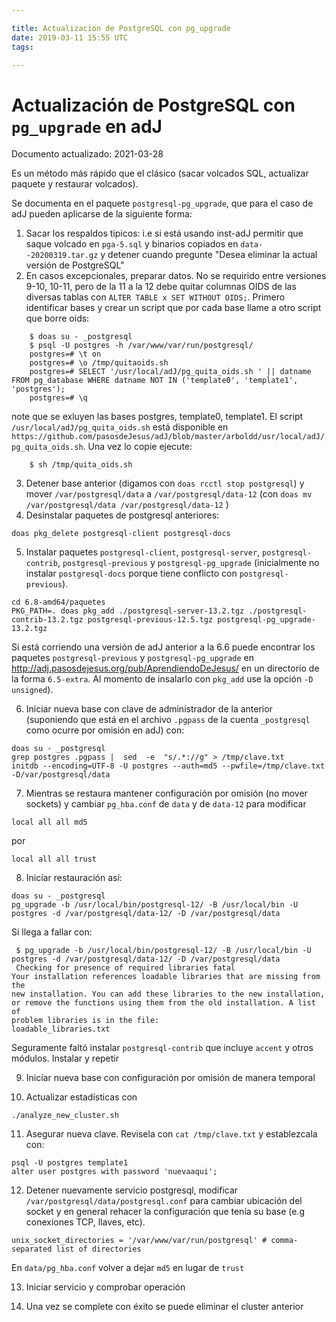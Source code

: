 ```yaml
---

title: Actualización de PostgreSQL con pg_upgrade
date: 2019-03-11 15:55 UTC
tags: 

---
```


# Actualización de PostgreSQL con `pg_upgrade` en adJ

Documento actualizado: 2021-03-28

Es un método más rápido que el clásico (sacar volcados SQL, actualizar paquete y restaurar volcados).

Se documenta en el paquete `postgresql-pg_upgrade`, que para el caso de adJ pueden aplicarse de la siguiente forma:

1. Sacar los respaldos tipicos: i.e si está usando inst-adJ permitir que saque volcado en `pga-5.sql` y binarios copiados en `data--20200319.tar.gz` y detener cuando pregunte "Desea eliminar la actual versión de PostgreSQL"
2. En casos excepcionales, preparar datos.  No se requirido entre versiones 9-10, 10-11, pero de la 11 a la 12 debe quitar columnas OIDS de las diversas tablas con `ALTER TABLE x SET WITHOUT OIDS;`.  Primero identificar bases y crear un script que por cada base llame a otro script que borre oids:

```
    $ doas su - _postgresql
    $ psql -U postgres -h /var/www/var/run/postgresql/
    postgres=# \t on
    postgres=# \o /tmp/quitaoids.sh
    postgres=# SELECT '/usr/local/adJ/pg_quita_oids.sh ' || datname FROM pg_database WHERE datname NOT IN ('template0', 'template1', 'postgres');
    postgres=# \q
```
note que se exluyen las bases postgres, template0, template1.  El script `/usr/local/adJ/pg_quita_oids.sh` está disponible en `https://github.com/pasosdeJesus/adJ/blob/master/arboldd/usr/local/adJ/pg_quita_oids.sh`.  Una vez lo copie ejecute:

```
    $ sh /tmp/quita_oids.sh
```

3. Detener base anterior (digamos con `doas rcctl stop postgresql`) y  mover `/var/postgresql/data` a `/var/postgresql/data-12` (con `doas mv /var/postgresql/data /var/postgresql/data-12` )
4. Desinstalar paquetes de postgresql anteriores:
  ```
  doas pkg_delete postgresql-client postgresql-docs
  ```
5. Instalar paquetes `postgresql-client`, `postgresql-server`, `postgresql-contrib`, `postgresql-previous` y `postgresql-pg_upgrade` (inicialmente no instalar `postgresql-docs` porque tiene conflicto con `postgresql-previous`).
  ```
  cd 6.8-amd64/paquetes
  PKG_PATH=. doas pkg_add ./postgresql-server-13.2.tgz ./postgresql-contrib-13.2.tgz postgresql-previous-12.5.tgz postgresql-pg_upgrade-13.2.tgz
  ```
  Si está corriendo una versión de adJ anterior a la 6.6 puede encontrar los paquetes `postgresql-previous` y `postgresql-pg_upgrade` en  <http://adj.pasosdejesus.org/pub/AprendiendoDeJesus/> en un directorio de la forma `6.5-extra`. Al momento de insalarlo con `pkg_add` use la opción `-D unsigned`).

6. Iniciar nueva base con clave de administrador de la anterior (suponiendo que está en el archivo `.pgpass` de la cuenta `_postgresql` como ocurre por omisión en adJ) con:
  ```
  doas su - _postgresql
  grep postgres .pgpass |  sed  -e  "s/.*://g" > /tmp/clave.txt
  initdb --encoding=UTF-8 -U postgres --auth=md5 --pwfile=/tmp/clave.txt  -D/var/postgresql/data
  ```
7. Mientras se restaura mantener configuración por omisión (no mover sockets) y cambiar `pg_hba.conf` de `data` y de `data-12` para modificar
  ```
  local all all md5
  ```
  por
  ```
  local all all trust
  ```
8. Iniciar restauración así:
  ```
  doas su - _postgresql
  pg_upgrade -b /usr/local/bin/postgresql-12/ -B /usr/local/bin -U postgres -d /var/postgresql/data-12/ -D /var/postgresql/data
  ```
  Si llega a fallar con:
  ```
   $ pg_upgrade -b /usr/local/bin/postgresql-12/ -B /usr/local/bin -U postgres -d /var/postgresql/data-12/ -D /var/postgresql/data
   Checking for presence of required libraries fatal
  Your installation references loadable libraries that are missing from the
  new installation. You can add these libraries to the new installation,
  or remove the functions using them from the old installation. A list of
  problem libraries is in the file:
  loadable_libraries.txt
  ```
  Seguramente faltó instalar `postgresql-contrib` que incluye `accent` y otros módulos.  Instalar y repetir
  
9. Iniciar nueva base con configuración por omisión de manera temporal

10. Actualizar estadísticas con 
  ```
  ./analyze_new_cluster.sh
  ```
11. Asegurar nueva clave.  Revisela con `cat /tmp/clave.txt` y establezcala con:
  ```
  psql -U postgres template1
  alter user postgres with password 'nuevaaqui';
  ```
12. Detener nuevamente servicio postgresql, modificar `/var/postgresql/data/postgresql.conf` para cambiar ubicación del socket y en general rehacer la configuración que tenía su base (e.g conexiones TCP, llaves, etc).
  ```
  unix_socket_directories = '/var/www/var/run/postgresql' # comma-separated list of directories
  ```
  En `data/pg_hba.conf` volver a dejar `md5` en lugar de `trust`
  
13. Iniciar servicio y comprobar operación

14. Una vez se complete con éxito se puede eliminar el cluster anterior
